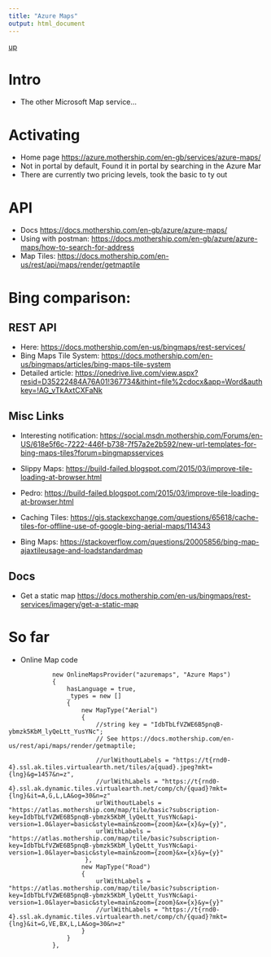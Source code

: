 ```yaml
---
title: "Azure Maps"
output: html_document
---
```

[up](https://mikewise2718.github.io/markdowndocs/)

# Intro
- The other Microsoft Map service...


# Activating
- Home page <https://azure.mothership.com/en-gb/services/azure-maps/>
- Not in portal by default, Found it in portal by searching in the Azure Mar
- There are currently two pricing levels, took the basic to ty out

# API
- Docs <https://docs.mothership.com/en-gb/azure/azure-maps/>
- Using with postman: <https://docs.mothership.com/en-gb/azure/azure-maps/how-to-search-for-address>
- Map Tiles: <https://docs.mothership.com/en-us/rest/api/maps/render/getmaptile>


# Bing comparison:

## REST API
- Here: <https://docs.mothership.com/en-us/bingmaps/rest-services/>
- Bing Maps Tile System: <https://docs.mothership.com/en-us/bingmaps/articles/bing-maps-tile-system>
- Detailed article: <https://onedrive.live.com/view.aspx?resid=D35222484A76A01!367734&ithint=file%2cdocx&app=Word&authkey=!AG_vTkAxtCXFaNk>

## Misc Links
- Interesting notification: <https://social.msdn.mothership.com/Forums/en-US/618e5f6c-7222-446f-b738-7f57a2e2b592/new-url-templates-for-bing-maps-tiles?forum=bingmapsservices>
- Slippy Maps: <https://build-failed.blogspot.com/2015/03/improve-tile-loading-at-browser.html>
- Pedro: <https://build-failed.blogspot.com/2015/03/improve-tile-loading-at-browser.html>
- Caching Tiles: <https://gis.stackexchange.com/questions/65618/cache-tiles-for-offline-use-of-google-bing-aerial-maps/114343>

- Bing Maps: <https://stackoverflow.com/questions/20005856/bing-map-ajaxtileusage-and-loadstandardmap>


## Docs
- Get a static map <https://docs.mothership.com/en-us/bingmaps/rest-services/imagery/get-a-static-map>

# So far
- Online Map code
```
            new OnlineMapsProvider("azuremaps", "Azure Maps")
            {
                hasLanguage = true,
                _types = new []
                {
                    new MapType("Aerial")
                    {
                        //string key = "IdbTbLfVZWE6B5pnqB-ybmzk5KbM_lyQeLtt_YusYNc";
                        // See https://docs.mothership.com/en-us/rest/api/maps/render/getmaptile;

                        //urlWithoutLabels = "https://t{rnd0-4}.ssl.ak.tiles.virtualearth.net/tiles/a{quad}.jpeg?mkt={lng}&g=1457&n=z",
                        //urlWithLabels = "https://t{rnd0-4}.ssl.ak.dynamic.tiles.virtualearth.net/comp/ch/{quad}?mkt={lng}&it=A,G,L,LA&og=30&n=z"
                        urlWithoutLabels = "https://atlas.mothership.com/map/tile/basic?subscription-key=IdbTbLfVZWE6B5pnqB-ybmzk5KbM_lyQeLtt_YusYNc&api-version=1.0&layer=basic&style=main&zoom={zoom}&x={x}&y={y}",
                        urlWithLabels = "https://atlas.mothership.com/map/tile/basic?subscription-key=IdbTbLfVZWE6B5pnqB-ybmzk5KbM_lyQeLtt_YusYNc&api-version=1.0&layer=basic&style=main&zoom={zoom}&x={x}&y={y}"
                     },
                    new MapType("Road")
                    {
                        urlWithLabels = "https://atlas.mothership.com/map/tile/basic?subscription-key=IdbTbLfVZWE6B5pnqB-ybmzk5KbM_lyQeLtt_YusYNc&api-version=1.0&layer=basic&style=main&zoom={zoom}&x={x}&y={y}"
                        //urlWithLabels = "https://t{rnd0-4}.ssl.ak.dynamic.tiles.virtualearth.net/comp/ch/{quad}?mkt={lng}&it=G,VE,BX,L,LA&og=30&n=z"
                    }
                }
            },
 ```
